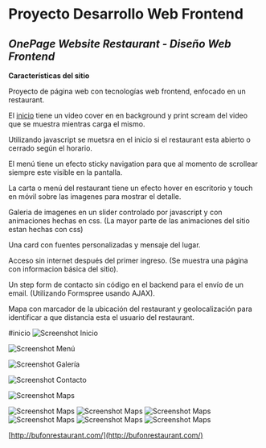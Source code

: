 # Proyecto Desarrollo Web Frontend 

## *OnePage Website Restaurant - Diseño Web Frontend*

**Características del sitio**

Proyecto de página web con tecnologías web frontend, enfocado en un restaurant.

El [inicio](#inicio) tiene un video cover en en background y print scream del video que se muestra mientras carga el mismo.

Utilizando javascript se muetsra en el inicio si el restaurant esta abierto o cerrado según el horario.  

El menú tiene un efecto sticky navigation para que al momento de scrollear siempre este visible en la pantalla. 

La carta o menú del restaurant tiene un efecto hover en escritorio y touch en móvil sobre las imagenes para mostrar el detalle. 

Galeria de imagenes en un slider controlado por javascript y con animaciones hechas en css. (La mayor parte de las animaciones del sitio estan hechas con css)

Una card con fuentes personalizadas y mensaje del lugar. 

Acceso sin internet después del primer ingreso. (Se muestra una página con informacion básica del sitio).

Un step form de contacto sin código en el backend para el envío de un email. (Utilizando Formspree usando AJAX).

Mapa con marcador de la ubicación del restaurant y geolocalización para identificar a que distancia esta el usuario del restaurant.

#inicio
![Screenshot Inicio](https://github.com/wibastidas/OnePageWebsite/blob/master/imgs/screenshot1.png)

![Screenshot Menú](https://github.com/wibastidas/OnePageWebsite/blob/master/imgs/screenshot2.png)

![Screenshot Galería](https://github.com/wibastidas/OnePageWebsite/blob/master/imgs/screenshot3.png)

![Screenshot Contacto](https://github.com/wibastidas/OnePageWebsite/blob/master/imgs/screenshot4.png)

![Screenshot Maps](https://github.com/wibastidas/OnePageWebsite/blob/master/imgs/screenshot5.png)

![Screenshot Maps](https://github.com/wibastidas/OnePageWebsite/blob/master/imgs/screenshotMobile1.png)
![Screenshot Maps](https://github.com/wibastidas/OnePageWebsite/blob/master/imgs/screenshotMobile2.png)
![Screenshot Maps](https://github.com/wibastidas/OnePageWebsite/blob/master/imgs/screenshotMobile3.png)
![Screenshot Maps](https://github.com/wibastidas/OnePageWebsite/blob/master/imgs/screenshotMobile4.png)
![Screenshot Maps](https://github.com/wibastidas/OnePageWebsite/blob/master/imgs/screenshotMobile5.png)
![Screenshot Maps](https://github.com/wibastidas/OnePageWebsite/blob/master/imgs/screenshotMobile6.png)


[http://bufonrestaurant.com/](http://bufonrestaurant.com/)


